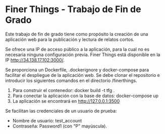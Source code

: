 # Finer Things - Trabajo de Fin de Grado

Este trabajo de fin de grado tiene como propósito la creación de una aplicación web para la publicación y lectura de relatos cortos.

Se ofrece una IP de acceso público a la aplicación, para la cual no es necesaria ninguna configuración previa. Finer Things está disponible en la IP http://34.138.17.102:3000/.

Se proporciona un Dockerfile, .dockerignore y docker-compose para facilitar el despliegue de la aplicación web.  Se debe clonar el repositorio e introducir los siguientes comandos en el directorio /finerthings.

1. Para construir el contenedor: docker build -t tfg .
2. Para conectar la aplicación con la base de datos: docker-compose up
3. La aplicación se encontrará en http://127.0.0.1:3500

Se facilitan las credenciales de un usuario de prueba:
- Nombre de usuario: test_account
- Contraseña: Password1 (con "P" mayúscula).

